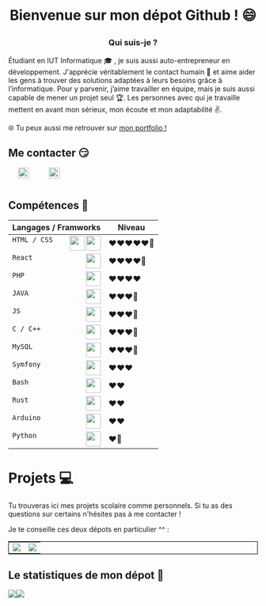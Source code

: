 # <p align="center">Bienvenue sur mon dépot Github ! 😄</p>

### <p align="center">Qui suis-je ? </p>
Étudiant en IUT Informatique 🎓 , je suis aussi auto-entrepreneur en développement. J'apprécie véritablement le contact humain 🥰 et aime aider les gens à trouver des solutions adaptées à leurs besoins grâce à l’informatique. Pour y parvenir, j’aime travailler en équipe, mais je suis aussi capable de mener un projet seul 🏆. Les personnes avec qui je travaille mettent en avant mon sérieux, mon écoute et mon adaptabilité ✌️.

🌐 Tu peux aussi me retrouver sur [mon portfolio !](https://sepios.fr/) 


## Me contacter 😏

<img align="left" height="22px" src="https://cdn.jsdelivr.net/npm/simple-icons@v3/icons/linkedin.svg" alt="Made with Bootstrap" title="Bootstrap" hspace="20"/>

<img align="left" height="22px" src="https://cdn.jsdelivr.net/npm/simple-icons@3.13.0/icons/github.svg" alt="Made with Bootstrap" title="Bootstrap" hspace="20"/>

<br/><br/>

## Compétences 🔧

<div align="center"> 

|Langages / Framworks           |Niveau           		|
|-------------------------------|-------------------------------|
|`HTML / CSS`<img align="right" height="30px" src="https://cdn.jsdelivr.net/npm/simple-icons@3.13.0/icons/css3.svg"><img align="right" height="30px" src="https://cdn.jsdelivr.net/npm/simple-icons@3.13.0/icons/html5.svg">              	|❤️❤️❤️❤️❤️🧡           	|
|`React` <img align="right" height="30px" src="https://cdn.jsdelivr.net/npm/simple-icons@3.13.0/icons/react.svg">           		|❤️❤️❤️❤️🧡          		|
|`PHP`   <img align="right" height="30px" src="https://cdn.jsdelivr.net/npm/simple-icons@3.13.0/icons/php.svg">          		|❤️❤️❤️❤️            		|
|`JAVA`  <img align="right" height="30px" src="https://cdn.jsdelivr.net/npm/simple-icons@3.13.0/icons/java.svg">           		|❤️❤️❤️🧡            		|
|`JS`    <img align="right" height="30px" src="https://cdn.jsdelivr.net/npm/simple-icons@3.13.0/icons/javascript.svg">         		|❤️❤️❤️🧡            		|
|`C / C++`   <img align="right" height="30px" src="https://cdn.jsdelivr.net/npm/simple-icons@3.13.0/icons/c.svg">          		|❤️❤️❤️🧡            		|
|`MySQL`   <img align="right" height="30px" src="https://cdn.jsdelivr.net/npm/simple-icons@3.13.0/icons/mysql.svg">          		|❤️❤️❤️🧡            		|
|`Symfony`  <img align="right" height="30px" src="https://cdn.jsdelivr.net/npm/simple-icons@3.13.0/icons/symfony.svg">           		|❤️❤️❤️            		|
|`Bash`  <img align="right" height="30px" src="https://cdn.jsdelivr.net/npm/simple-icons@3.13.0/icons/gnubash.svg">            		|❤️❤️            		|
|`Rust`    <img align="right" height="30px" src="https://cdn.jsdelivr.net/npm/simple-icons@3.13.0/icons/rust.svg">          		|❤️❤️             		|
|`Arduino`    <img align="right" height="30px" src="https://cdn.jsdelivr.net/npm/simple-icons@3.13.0/icons/arduino.svg">          		|❤️❤️             		|
|`Python`     <img align="right" height="30px" src="https://cdn.jsdelivr.net/npm/simple-icons@3.13.0/icons/python.svg">         		|❤️🧡            		|

</div>

# Projets 💻

Tu trouveras ici mes projets scolaire comme personnels. Si tu as des questions sur certains n'hésites pas à me contacter !  

Je te conseille ces deux dépots en particulier ^^ :

<table style="border : 1px solid black">
  <tr>
    <td><img src="https://github-readme-stats.vercel.app/api/pin/?username=Sawangg&repo=Pilaf"/></td>
    <td><img src="https://github-readme-stats.vercel.app/api/pin/?username=sepios87&repo=Site_DavidLemonade"/></td>
  </tr>
</table>

## Le statistiques de mon dépot 🤗

<div align="center">
  <div style="display: flex; align-items: flex-start;">
      <img src="https://github-readme-stats.vercel.app/api?username=sepios87&hide=contribs,prs" />
    <img src="https://github-readme-stats.vercel.app/api/top-langs/?username=sepios87&layout=compact"/>
  </div>
</div>
